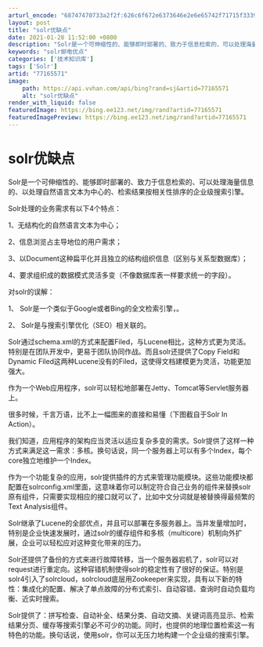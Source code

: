 ```yaml
---
arturl_encode: "68747470733a2f2f:626c6f672e6373646e2e6e65742f71715f3339373931393137:2f61727469636c652f64657461696c732f3737313635353731"
layout: post
title: "solr优缺点"
date: 2021-01-28 11:52:00 +0800
description: "Solr是一个可伸缩性的、能够即时部署的、致力于信息检索的、可以处理海量信息的、以处理自然语言文本为"
keywords: "solr邮电优点"
categories: ['技术知识库']
tags: ['Solr']
artid: "77165571"
image:
    path: https://api.vvhan.com/api/bing?rand=sj&artid=77165571
    alt: "solr优缺点"
render_with_liquid: false
featuredImage: https://bing.ee123.net/img/rand?artid=77165571
featuredImagePreview: https://bing.ee123.net/img/rand?artid=77165571
---
```


# solr优缺点

Solr是一个可伸缩性的、能够即时部署的、致力于信息检索的、可以处理海量信息的、以处理自然语言文本为中心的、检索结果按相关性排序的企业级搜索引擎。
  
Solr处理的业务需求有以下4个特点：
  
1、无结构化的自然语言文本为中心；
  
2、信息浏览占主导地位的用户需求；
  
3、以Document这种扁平化并且独立的结构组织信息（区别与关系型数据库）；
  
4、要求组织成的数据模式灵活多变（不像数据库表一样要求统一的字段）。
  
对solr的误解：
  
1、 Solr是一个类似于Google或者Bing的全文检索引擎，。
  
2、 Solr是与搜索引擎优化（SEO）相关联的。
  
Solr通过schema.xml的方式来配置Filed，与Lucene相比，这种方式更为灵活。特别是在团队开发中，更易于团队协同作战。而且solr还提供了Copy Field和Dynamic Filed这两种Lucene没有的Filed，这使得文档建模更为灵活，功能更加强大。
  
作为一个Web应用程序，solr可以轻松地部署在Jetty、Tomcat等Servlet服务器上。
  
很多时候，千言万语，比不上一幅图来的直接和易懂（下图截自于Solr In Action）。

我们知道，应用程序的架构应当灵活以适应复杂多变的需求。Solr提供了这样一种方式来满足这一需求：多核。换句话说，同一个服务器上可以有多个Index，每个core独立地维护一个Index。
  
作为一个功能复杂的应用，solr提供插件的方式来管理功能模块。这些功能模块都配置在solrconfig.xml里面，这意味着你可以制定符合自己业务的组件来替换solr原有组件，只需要实现相应的接口就可以了，比如中文分词就是被替换得最频繁的Text Analysis组件。
  
Solr继承了Lucene的全部优点，并且可以部署在多服务器上。当并发量增加时，特别是企业快速发展时，通过solr的缓存组件和多核（multicore）机制向外扩展，企业可以轻松应对这种变化带来的压力。
  
Solr还提供了备份的方式来进行故障转移，当一个服务器宕机了，solr可以对request进行重定向。这种容错机制使得solr的稳定性有了很好的保证。特别是solr4引入了solrcloud，solrcloud底层用Zookeeper来实现，具有以下新的特性：集成化的配置、解决了单点故障的分布式索引、自动容错、查询时自动负载均衡、近实时搜索。
  
Solr提供了：拼写检查、自动补全、结果分类、自动文摘、关键词高亮显示、检索结果分页、缓存等搜索引擎必不可少的功能。同时，也提供的地理位置检索这一有特色的功能。换句话说，使用solr，你可以无压力地构建一个企业级的搜索引擎。